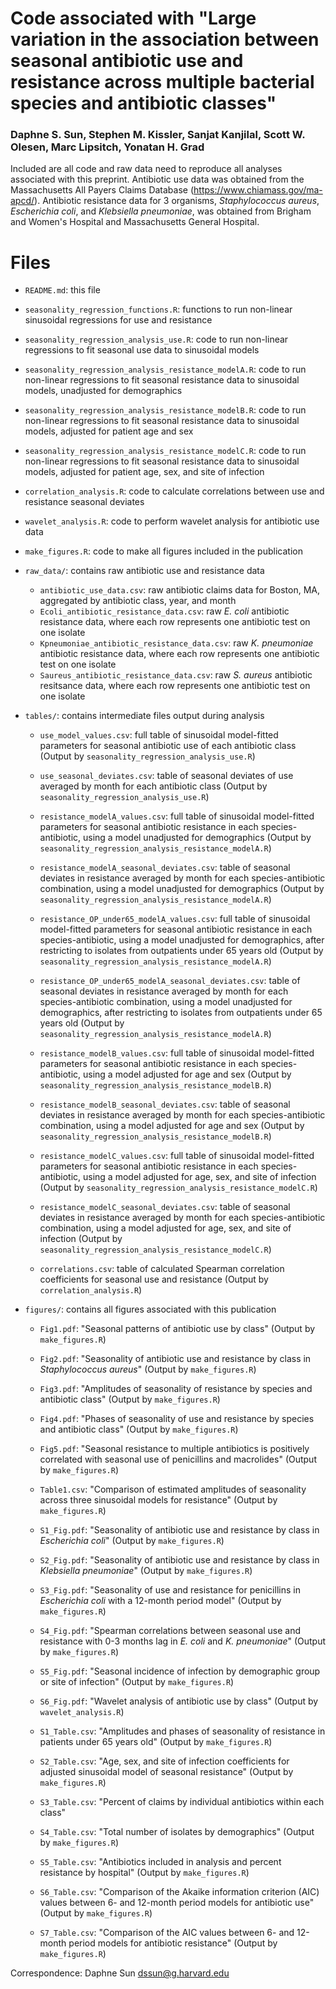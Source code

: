 # Code associated with "Large variation in the association between seasonal antibiotic use and resistance across multiple bacterial species and antibiotic classes"

### Daphne S. Sun, Stephen M. Kissler, Sanjat Kanjilal, Scott W. Olesen, Marc Lipsitch, Yonatan H. Grad

Included are all code and raw data need to reproduce all analyses associated with this preprint. Antibiotic use data was obtained from the Massachusetts All Payers Claims Database (https://www.chiamass.gov/ma-apcd/). Antibiotic resistance data for 3 organisms, *Staphylococcus aureus*, *Escherichia coli*, and *Klebsiella pneumoniae*, was obtained from Brigham and Women's Hospital and Massachusetts General Hospital. 

# Files 
- `README.md`: this file

- `seasonality_regression_functions.R`: functions to run non-linear sinusoidal regressions for use and resistance
- `seasonality_regression_analysis_use.R`: code to run non-linear regressions to fit seasonal use data to sinusoidal models
- `seasonality_regression_analysis_resistance_modelA.R`: code to run non-linear regressions to fit seasonal resistance data to sinusoidal models, unadjusted for demographics
- `seasonality_regression_analysis_resistance_modelB.R`: code to run non-linear regressions to fit seasonal resistance data to sinusoidal models, adjusted for patient age and sex
- `seasonality_regression_analysis_resistance_modelC.R`: code to run non-linear regressions to fit seasonal resistance data to sinusoidal models, adjusted for patient age, sex, and site of infection
- `correlation_analysis.R`: code to calculate correlations between use and resistance seasonal deviates 
- `wavelet_analysis.R`: code to perform wavelet analysis for antibiotic use data
- `make_figures.R`: code to make all figures included in the publication 

- `raw_data/`: contains raw antibiotic use and resistance data
  - `antibiotic_use_data.csv`: raw antibiotic claims data for Boston, MA, aggregated by antibiotic class, year, and month
  - `Ecoli_antibiotic_resistance_data.csv`: raw *E. coli* antibiotic resistance data, where each row represents one antibiotic test on one isolate
  - `Kpneumoniae_antibiotic_resistance_data.csv`: raw *K. pneumoniae* antibiotic resistance data, where each row represents one antibiotic test on one isolate 
  - `Saureus_antibiotic_resistance_data.csv`: raw *S. aureus* antibiotic resitsance data, where each row represents one antibiotic test on one isolate

- `tables/`: contains intermediate files output during analysis
  - `use_model_values.csv`: full table of sinusoidal model-fitted parameters for seasonal antibiotic use of each antibiotic class (Output by `seasonality_regression_analysis_use.R`)
  - `use_seasonal_deviates.csv`: table of seasonal deviates of use averaged by month for each antibiotic class (Output by `seasonality_regression_analysis_use.R`)
  
  - `resistance_modelA_values.csv`: full table of sinusoidal model-fitted parameters for seasonal antibiotic resistance in each species-antibiotic, using a model unadjusted for demographics (Output by `seasonality_regression_analysis_resistance_modelA.R`)
  - `resistance_modelA_seasonal_deviates.csv`: table of seasonal deviates in resistance averaged by month for each species-antibiotic combination, using a model unadjusted for demographics (Output by `seasonality_regression_analysis_resistance_modelA.R`)
  
  - `resistance_OP_under65_modelA_values.csv`: full table of sinusoidal model-fitted parameters for seasonal antibiotic resistance in each species-antibiotic, using a model unadjusted for demographics, after restricting to isolates from outpatients under 65 years old (Output by `seasonality_regression_analysis_resistance_modelA.R`)
  - `resistance_OP_under65_modelA_seasonal_deviates.csv`: table of seasonal deviates in resistance averaged by month for each species-antibiotic combination, using a model unadjusted for demographics, after restricting to isolates from outpatients under 65 years old (Output by `seasonality_regression_analysis_resistance_modelA.R`)
  
  - `resistance_modelB_values.csv`: full table of sinusoidal model-fitted parameters for seasonal antibiotic resistance in each species-antibiotic, using a model adjusted for age and sex (Output by `seasonality_regression_analysis_resistance_modelB.R`)
  - `resistance_modelB_seasonal_deviates.csv`: table of seasonal deviates in resistance averaged by month for each species-antibiotic combination, using a model adjusted for age and sex (Output by `seasonality_regression_analysis_resistance_modelB.R`)
 
  - `resistance_modelC_values.csv`: full table of sinusoidal model-fitted parameters for seasonal antibiotic resistance in each species-antibiotic, using a model adjusted for age, sex, and site of infection (Output by `seasonality_regression_analysis_resistance_modelC.R`)
  - `resistance_modelC_seasonal_deviates.csv`: table of seasonal deviates in resistance averaged by month for each species-antibiotic combination, using a model adjusted for age, sex, and site of infection (Output by `seasonality_regression_analysis_resistance_modelC.R`)
  
  - `correlations.csv`: table of calculated Spearman correlation coefficients for seasonal use and resistance (Output by `correlation_analysis.R`)

- `figures/`: contains all figures associated with this publication
  - `Fig1.pdf`: "Seasonal patterns of antibiotic use by class" (Output by `make_figures.R`)
  - `Fig2.pdf`: "Seasonality of antibiotic use and resistance by class in *Staphylococcus aureus*" (Output by `make_figures.R`)
  - `Fig3.pdf`: "Amplitudes of seasonality of resistance by species and antibiotic class" (Output by `make_figures.R`)
  - `Fig4.pdf`: "Phases of seasonality of use and resistance by species and antibiotic class" (Output by `make_figures.R`)
  - `Fig5.pdf`: "Seasonal resistance to multiple antibiotics is positively correlated with seasonal use of penicillins and macrolides" (Output by `make_figures.R`)
  - `Table1.csv`: "Comparison of estimated amplitudes of seasonality across three sinusoidal models for resistance" (Output by `make_figures.R`)
  
  - `S1_Fig.pdf`: "Seasonality of antibiotic use and resistance by class in *Escherichia coli*" (Output by `make_figures.R`)
  - `S2_Fig.pdf`: "Seasonality of antibiotic use and resistance by class in *Klebsiella pneumoniae*" (Output by `make_figures.R`)
  - `S3_Fig.pdf`: "Seasonality of use and resistance for penicillins in *Escherichia coli* with a 12-month period model" (Output by `make_figures.R`)
  - `S4_Fig.pdf`: "Spearman correlations between seasonal use and resistance with 0-3 months lag in *E. coli* and *K. pneumoniae*" (Output by `make_figures.R`)
  - `S5_Fig.pdf`: "Seasonal incidence of infection by demographic group or site of infection" (Output by `make_figures.R`)
  - `S6_Fig.pdf`: "Wavelet analysis of antibiotic use by class" (Output by `wavelet_analysis.R`)
  
  - `S1_Table.csv`: "Amplitudes and phases of seasonality of resistance in patients under 65 years old" (Output by `make_figures.R`)
  - `S2_Table.csv`: "Age, sex, and site of infection coefficients for adjusted sinusoidal model of seasonal resistance" (Output by `make_figures.R`)
  - `S3_Table.csv`: "Percent of claims by individual antibiotics within each class"
  - `S4_Table.csv`: "Total number of isolates by demographics" (Output by `make_figures.R`)
  - `S5_Table.csv`: "Antibiotics included in analysis and percent resistance by hospital" (Output by `make_figures.R`)
  - `S6_Table.csv`: "Comparison of the Akaike information criterion (AIC) values between 6- and 12-month period models for antibiotic use" (Output by `make_figures.R`)
  - `S7_Table.csv`: "Comparison of the AIC values between 6- and 12-month period models for antibiotic resistance" (Output by `make_figures.R`)


Correspondence: Daphne Sun <dssun@g.harvard.edu>